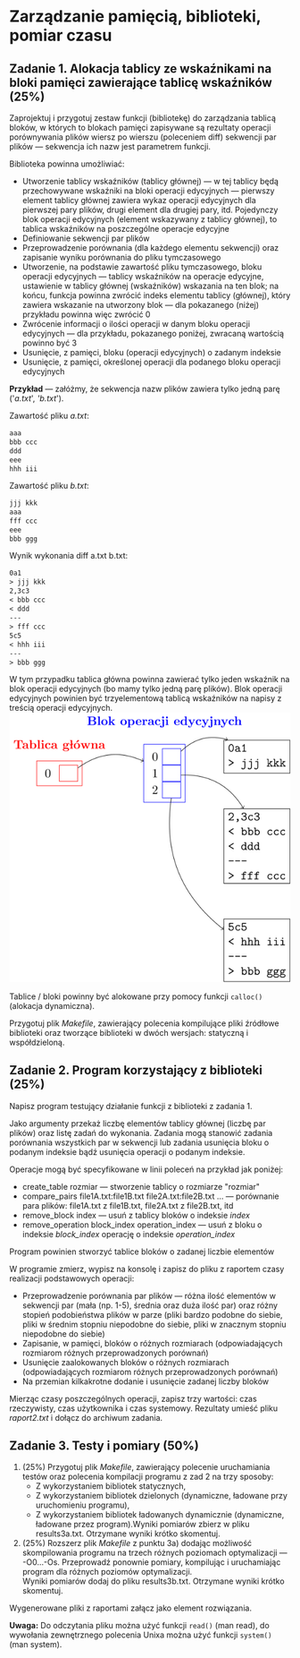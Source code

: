 # Zarządzanie pamięcią, biblioteki, pomiar czasu    

## Zadanie 1. Alokacja tablicy ze wskaźnikami na bloki pamięci zawierające tablicę wskaźników (25%)  
  

Zaprojektuj i przygotuj zestaw funkcji (bibliotekę) do zarządzania tablicą bloków, w których to blokach pamięci zapisywane są rezultaty operacji porównywania plików wiersz po wierszu (poleceniem diff) sekwencji par plików — sekwencja ich nazw jest parametrem funkcji.

Biblioteka powinna umożliwiać:

-   Utworzenie tablicy wskaźników (tablicy głównej) — w tej tablicy będą przechowywane wskaźniki na bloki operacji edycyjnych — pierwszy element tablicy głównej zawiera wykaz operacji edycyjnych dla pierwszej pary plików, drugi element dla drugiej pary, itd. Pojedynczy blok operacji edycyjnych (element wskazywany z tablicy głównej), to tablica wskaźników na poszczególne operacje edycyjne
-   Definiowanie sekwencji par plików
-   Przeprowadzenie porównania (dla każdego elementu sekwencji) oraz zapisanie wyniku porównania do pliku tymczasowego
-   Utworzenie, na podstawie zawartość pliku tymczasowego, bloku operacji edycyjnych — tablicy wskaźników na operacje edycyjne, ustawienie w tablicy głównej (wskaźników) wskazania na ten blok; na końcu, funkcja powinna zwrócić indeks elementu tablicy (głównej), który zawiera wskazanie na utworzony blok — dla pokazanego (niżej) przykładu powinna więc zwrócić 0
-   Zwrócenie informacji o ilości operacji w danym bloku operacji edycyjnych — dla przykładu, pokazanego poniżej, zwracaną wartością powinno być 3
-   Usunięcie, z pamięci, bloku (operacji edycyjnych) o zadanym indeksie
-   Usunięcie, z pamięci, określonej operacji dla podanego bloku operacji edycyjnych

**Przykład** — załóżmy, że sekwencja nazw plików zawiera tylko jedną parę ('_a.txt_', _'b.txt_').

Zawartość pliku _a.txt_:
```
aaa
bbb ccc
ddd
eee
hhh iii 
```

Zawartość pliku _b.txt_:
```
jjj kkk
aaa
fff ccc
eee
bbb ggg
```

Wynik wykonania diff a.txt b.txt:
```
0a1
> jjj kkk
2,3c3
< bbb ccc
< ddd
---
> fff ccc
5c5
< hhh iii 
---
> bbb ggg
```

W tym przypadku tablica główna powinna zawierać tylko jeden wskaźnik na blok operacji edycyjnych (bo mamy tylko jedną parę plików). Blok operacji edycyjnych powinien być trzyelementową tablicą wskaźników na napisy z treścią operacji edycyjnych.  
![Struktura danych](wskazniki.svg)

Tablice / bloki powinny być alokowane przy pomocy funkcji `calloc()` (alokacja dynamiczna).

Przygotuj plik _Makefile_, zawierający polecenia kompilujące pliki źródłowe biblioteki oraz tworzące biblioteki w dwóch wersjach: statyczną i współdzieloną.

## Zadanie 2. Program korzystający z biblioteki (25%)

Napisz program testujący działanie funkcji z biblioteki z zadania 1.

Jako argumenty przekaż liczbę elementów tablicy głównej (liczbę par plików) oraz listę zadań do wykonania. Zadania mogą stanowić zadania porównania wszystkich par w sekwencji lub zadania usunięcia bloku o podanym indeksie bądź usunięcia operacji o podanym indeksie.

Operacje mogą być specyfikowane w linii poleceń na przykład jak poniżej:

-   create_table rozmiar — stworzenie tablicy o rozmiarze "rozmiar"
-   compare_pairs file1A.txt:file1B.txt file2A.txt:file2B.txt … — porównanie para plików: file1A.txt z file1B.txt, file2A.txt z file2B.txt, itd
-   remove_block index — usuń z tablicy bloków o indeksie _index_
-   remove_operation block_index operation_index — usuń z bloku o indeksie _block_index_ operację o indeksie _operation_index_

Program powinien stworzyć tablice bloków o zadanej liczbie elementów  

W programie zmierz, wypisz na konsolę i zapisz do pliku z raportem czasy realizacji podstawowych operacji:

-   Przeprowadzenie porównania par plików — różna ilość elementów w sekwencji par (mała (np. 1-5), średnia oraz duża ilość par) oraz różny stopień podobieństwa plików w parze (pliki bardzo podobne do siebie, pliki w średnim stopniu niepodobne do siebie, pliki w znacznym stopniu niepodobne do siebie)
-   Zapisanie, w pamięci, bloków o różnych rozmiarach (odpowiadających rozmiarom różnych przeprowadzonych porównań)
-   Usunięcie zaalokowanych bloków o różnych rozmiarach (odpowiadających rozmiarom różnych przeprowadzonych porównań)
-   Na przemian kilkakrotne dodanie i usunięcie zadanej liczby bloków

Mierząc czasy poszczególnych operacji, zapisz trzy wartości: czas rzeczywisty, czas użytkownika i czas systemowy. Rezultaty umieść pliku _raport2.txt_ i dołącz do archiwum zadania.

## Zadanie 3. Testy i pomiary (50%)

1.  (25%) Przygotuj plik _Makefile_, zawierający polecenie uruchamiania testów oraz polecenia kompilacji programu z zad 2 na trzy sposoby:
    -   Z wykorzystaniem bibliotek statycznych,
    -   Z wykorzystaniem bibliotek dzielonych (dynamiczne, ładowane przy uruchomieniu programu),
    -   Z wykorzystaniem bibliotek ładowanych dynamicznie (dynamiczne, ładowane przez program).Wyniki pomiarów zbierz w pliku results3a.txt. Otrzymane wyniki krótko skomentuj.
2.  (25%) Rozszerz plik _Makefile_ z punktu 3a) dodając możliwość skompilowania programu na trzech różnych poziomach optymalizacji — -O0…-Os. Przeprowadź ponownie pomiary, kompilując i uruchamiając program dla różnych poziomów optymalizacji.  
    Wyniki pomiarów dodaj do pliku results3b.txt. Otrzymane wyniki krótko skomentuj.

Wygenerowane pliki z raportami załącz jako element rozwiązania.

**Uwaga:** Do odczytania pliku można użyć funkcji `read()` (man read), do wywołania zewnętrznego polecenia Unixa można użyć funkcji `system()` (man system).
